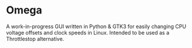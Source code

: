 # Omega

A work-in-progress GUI written in Python & GTK3 for easily changing CPU voltage offsets and clock speeds in Linux. Intended to be used as a Throttlestop alternative.
